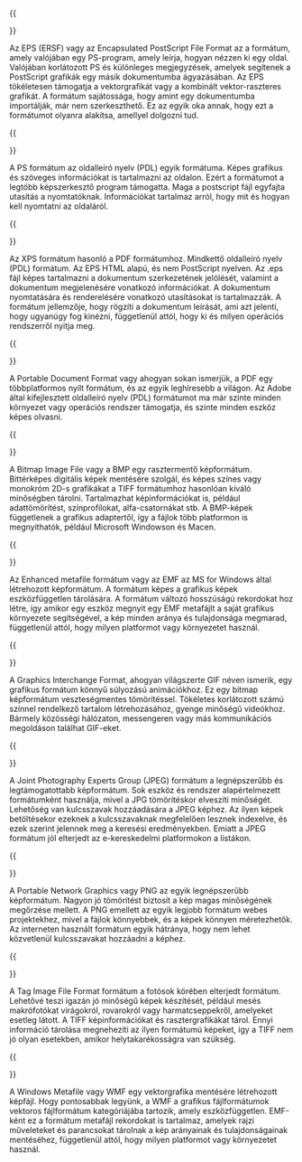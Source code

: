 ﻿---
translation: true
deploy: false
---


{{<section EPS>}}

Az EPS (ERSF) vagy az Encapsulated PostScript File Format az a formátum, amely valójában egy PS-program, amely leírja, hogyan nézzen ki egy oldal. Valójában korlátozott PS és különleges megjegyzések, amelyek segítenek a PostScript grafikák egy másik dokumentumba ágyazásában. Az EPS tökéletesen támogatja a vektorgrafikát vagy a kombinált vektor-raszteres grafikát. A formátum sajátossága, hogy amint egy dokumentumba importálják, már nem szerkeszthető. Ez az egyik oka annak, hogy ezt a formátumot olyanra alakítsa, amellyel dolgozni tud.

{{<section PS>}}

A PS formátum az oldalleíró nyelv (PDL) egyik formátuma. Képes grafikus és szöveges információkat is tartalmazni az oldalon. Ezért a formátumot a legtöbb képszerkesztő program támogatta. Maga a postscript fájl egyfajta utasítás a nyomtatóknak. Információkat tartalmaz arról, hogy mit és hogyan kell nyomtatni az oldaláról.

{{<section XPS>}}

Az XPS formátum hasonló a PDF formátumhoz. Mindkettő oldalleíró nyelv (PDL) formátum. Az EPS HTML alapú, és nem PostScript nyelven. Az .eps fájl képes tartalmazni a dokumentum szerkezetének jelölését, valamint a dokumentum megjelenésére vonatkozó információkat. A dokumentum nyomtatására és renderelésére vonatkozó utasításokat is tartalmazzák. A formátum jellemzője, hogy rögzíti a dokumentum leírását, ami azt jelenti, hogy ugyanúgy fog kinézni, függetlenül attól, hogy ki és milyen operációs rendszerről nyitja meg.

{{<section PDF>}}

A Portable Document Format vagy ahogyan sokan ismerjük, a PDF egy többplatformos nyílt formátum, és az egyik leghíresebb a világon. Az Adobe által kifejlesztett oldalleíró nyelv (PDL) formátumot ma már szinte minden környezet vagy operációs rendszer támogatja, és szinte minden eszköz képes olvasni.

{{<section BMP>}}

A Bitmap Image File vagy a BMP egy rasztermentő képformátum. Bittérképes digitális képek mentésére szolgál, és képes színes vagy monokróm 2D-s grafikákat a TIFF formátumhoz hasonlóan kiváló minőségben tárolni. Tartalmazhat képinformációkat is, például adattömörítést, színprofilokat, alfa-csatornákat stb. A BMP-képek függetlenek a grafikus adaptertől, így a fájlok több platformon is megnyithatók, például Microsoft Windowson és Macen.

{{<section EMF>}}

Az Enhanced metafile formátum vagy az EMF az MS for Windows által létrehozott képformátum. A formátum képes a grafikus képek eszközfüggetlen tárolására. A formátum változó hosszúságú rekordokat hoz létre, így amikor egy eszköz megnyit egy EMF metafájlt a saját grafikus környezete segítségével, a kép minden aránya és tulajdonsága megmarad, függetlenül attól, hogy milyen platformot vagy környezetet használ.

{{<section GIF>}}

A Graphics Interchange Format, ahogyan világszerte GIF néven ismerik, egy grafikus formátum könnyű súlyozású animációkhoz. Ez egy bitmap képformátum veszteségmentes tömörítéssel. Tökéletes korlátozott számú színnel rendelkező tartalom létrehozásához, gyenge minőségű videókhoz. Bármely közösségi hálózaton, messengeren vagy más kommunikációs megoldáson találhat GIF-eket.

{{<section JPEG>}}

A Joint Photography Experts Group (JPEG) formátum a legnépszerűbb és legtámogatottabb képformátum. Sok eszköz és rendszer alapértelmezett formátumként használja, mivel a JPG tömörítéskor elveszíti minőségét. Lehetőség van kulcsszavak hozzáadására a JPEG képhez. Az ilyen képek betöltésekor ezeknek a kulcsszavaknak megfelelően lesznek indexelve, és ezek szerint jelennek meg a keresési eredményekben. Emiatt a JPEG formátum jól elterjedt az e-kereskedelmi platformokon a listákon.

{{<section PNG>}}

A Portable Network Graphics vagy PNG az egyik legnépszerűbb képformátum. Nagyon jó tömörítést biztosít a kép magas minőségének megőrzése mellett. A PNG emellett az egyik legjobb formátum webes projektekhez, mivel a fájlok könnyebbek, és a képek könnyen méretezhetők. Az interneten használt formátum egyik hátránya, hogy nem lehet közvetlenül kulcsszavakat hozzáadni a képhez.

{{<section TIFF>}}

A Tag Image File Format formátum a fotósok körében elterjedt formátum. Lehetővé teszi igazán jó minőségű képek készítését, például mesés makrófotókat virágokról, rovarokról vagy harmatcseppekről, amelyeket esetleg látott. A TIFF képinformációkat és rasztergrafikákat tárol. Ennyi információ tárolása megnehezíti az ilyen formátumú képeket, így a TIFF nem jó olyan esetekben, amikor helytakarékosságra van szükség.

{{<section WMF>}}

A Windows Metafile vagy WMF egy vektorgrafika mentésére létrehozott képfájl. Hogy pontosabbak legyünk, a WMF a grafikus fájlformátumok vektoros fájlformátum kategóriájába tartozik, amely eszközfüggetlen. EMF-ként ez a formátum metafájl rekordokat is tartalmaz, amelyek rajzi műveleteket és parancsokat tárolnak a kép arányainak és tulajdonságainak mentéséhez, függetlenül attól, hogy milyen platformot vagy környezetet használ.
